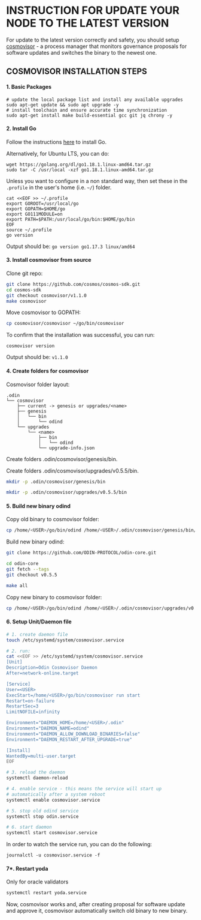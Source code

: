 # INSTRUCTION FOR UPDATE YOUR NODE TO THE LATEST VERSION

For update to the latest version correctly and safety, you should setup 
[cosmovisor](https://docs.cosmos.network/master/run-node/cosmovisor.html) - 
a process manager that monitors governance proposals for software updates and switches the binary to the newest one.


## COSMOVISOR INSTALLATION STEPS

#### 1. Basic Packages
```bash:
# update the local package list and install any available upgrades 
sudo apt-get update && sudo apt upgrade -y 
# install toolchain and ensure accurate time synchronization 
sudo apt-get install make build-essential gcc git jq chrony -y
```

#### 2. Install Go
Follow the instructions [here](https://golang.org/doc/install) to install Go.

Alternatively, for Ubuntu LTS, you can do:
```bash:
wget https://golang.org/dl/go1.18.1.linux-amd64.tar.gz
sudo tar -C /usr/local -xzf go1.18.1.linux-amd64.tar.gz
```

Unless you want to configure in a non standard way, then set these in the `.profile` in the user's home (i.e. `~/`) folder.

```bash:
cat <<EOF >> ~/.profile
export GOROOT=/usr/local/go
export GOPATH=$HOME/go
export GO111MODULE=on
export PATH=$PATH:/usr/local/go/bin:$HOME/go/bin
EOF
source ~/.profile
go version
```

Output should be: `go version go1.17.3 linux/amd64`

#### 3. Install cosmovisor from source

Clone git repo:
```bash
git clone https://github.com/cosmos/cosmos-sdk.git
cd cosmos-sdk
git checkout cosmovisor/v1.1.0
make cosmovisor
```

Move cosmovisor to GOPATH:
```bash
cp cosmovisor/cosmovisor ~/go/bin/cosmovisor
```

To confirm that the installation was successful, you can run:

```bash:
cosmovisor version
```
Output should be: `v1.1.0`

#### 4. Create folders for cosmovisor

Cosmovisor folder layout:
```
.odin
└── cosmovisor
    ├── current -> genesis or upgrades/<name>
    ├── genesis
    │   └── bin
    │       └── odind
    └── upgrades
        └── <name>
            ├── bin
            │   └── odind
            └── upgrade-info.json
```

Create folders .odin/cosmovisor/genesis/bin.

Create folders .odin/cosmovisor/upgrades/v0.5.5/bin.
```bash
mkdir -p .odin/cosmovisor/genesis/bin

mkdir -p .odin/cosmovisor/upgrades/v0.5.5/bin
```

#### 5. Build new binary odind 

Copy old binary to cosmovisor folder:
```bash
cp /home/<USER>/go/bin/odind /home/<USER>/.odin/cosmovisor/genesis/bin/odind
```

Build new binary odind:
```bash
git clone https://github.com/ODIN-PROTOCOL/odin-core.git

cd odin-core
git fetch --tags
git checkout v0.5.5

make all
```

Copy new binary to cosmovisor folder:
```bash
cp /home/<USER>/go/bin/odind /home/<USER>/.odin/cosmovisor/upgrades/v0.5.3/bin/odind
```

#### 6. Setup Unit/Daemon file

```bash
# 1. create daemon file
touch /etc/systemd/system/cosmovisor.service

# 2. run:
cat <<EOF >> /etc/systemd/system/cosmovisor.service
[Unit]
Description=Odin Cosmovisor Daemon
After=network-online.target

[Service]
User=<USER>
ExecStart=/home/<USER>/go/bin/cosmovisor run start
Restart=on-failure
RestartSec=3
LimitNOFILE=infinity

Environment="DAEMON_HOME=/home/<USER>/.odin"
Environment="DAEMON_NAME=odind"
Environment="DAEMON_ALLOW_DOWNLOAD_BINARIES=false"
Environment="DAEMON_RESTART_AFTER_UPGRADE=true"

[Install]
WantedBy=multi-user.target
EOF

# 3. reload the daemon
systemctl daemon-reload

# 4. enable service - this means the service will start up 
# automatically after a system reboot
systemctl enable cosmovisor.service

# 5. stop old odind service
systemctl stop odin.service

# 6. start daemon
systemctl start cosmovisor.service
```

In order to watch the service run, you can do the following:
```
journalctl -u cosmovisor.service -f
```

#### 7*. Restart yoda

Only for oracle validators

```bash
systemctl restart yoda.service
```


Now, cosmovisor works and, after creating proposal for software update and approve it, 
cosmovisor automatically switch old binary to new binary.  
